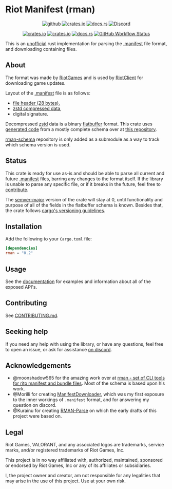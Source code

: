 # Riot Manifest (rman)

<div align="center">

[![github](https://img.shields.io/badge/github-ev3nvy/rman--rs-181717?logo=github&style=for-the-badge)][repository]
[![crates.io](https://img.shields.io/crates/v/rman?color=2B4D28&logo=rust&style=for-the-badge)][crates-io]
[![docs.rs](https://img.shields.io/badge/docs.rs-rman-D2991D?logo=docs.rs&style=for-the-badge)][docs-rs]
[![Discord](https://img.shields.io/discord/1007597805956780062?color=5865F2&label=discord&logo=discord&logoColor=FFFFFF&style=for-the-badge)][discord]

</div>

<div align="center">

[![crates.io](https://img.shields.io/crates/d/rman?style=for-the-badge)][crates-io]
[![crates.io](https://img.shields.io/crates/l/rman?style=for-the-badge)][crates-io]
[![docs.rs](https://img.shields.io/docsrs/rman?style=for-the-badge)][docs-rs]
[![GitHub Workflow Status](https://img.shields.io/github/actions/workflow/status/ev3nvy/rman-rs/ci.yml?branch=main&style=for-the-badge)][repository]

</div>

This is an [unofficial](#legal) rust implementation for parsing the [.manifest][manifest] file
format, and downloading containing files.

## About

The format was made by [RiotGames][riot-games] and is used by [RiotClient][riot-client] for
downloading game updates.

Layout of the [.manifest][manifest] file is as follows:
  - [file header (28 bytes)](src/parser/header.rs),
  - [zstd compressed data](src/parser/file.rs#60),
  - digital signature.

Decompressed [zstd][zstd] data is a binary [flatbuffer][flatbuffers] format. This crate uses
[generated code](src/generated/flatbuffer.rs) from a mostly complete schema over at
[this repository][rman-schema].

[rman-schema][rman-schema] repository is only added as a submodule as a way to track which schema
version is used.

## Status

This crate is ready for use as-is and should be able to parse all current and future
[.manifest][manifest] files, barring any changes to the format itself. If the library is unable
to parse any specific file, or if it breaks in the future, feel free to
[contribute](#contributing).

The [semver-major][semver] version of the crate will stay at 0, until functionality and purpose
of all of the fields in the flatbuffer schema is known. Besides that, the crate follows
[cargo's versioning guidelines](https://doc.rust-lang.org/cargo/reference/semver.html).

## Installation

Add the following to your `Cargo.toml` file:

```toml
[dependencies]
rman = "0.2"
```

## Usage

See the [documentation][docs-rs] for examples and information about all of the
exposed API's.

## Contributing

See [CONTRIBUTING.md](CONTRIBUTING.md).

## Seeking help

If you need any help with using the library, or have any questions, feel free to open an issue,
or ask for assistance [on discord][discord].

## Acknowledgements

- @moonshadow565 for the amazing work over at
[rman - set of CLI tools for rito manifest and bundle files][moonshadow565-rman]. Most of the
schema is based upon his work.
- @Morilli for creating [ManifestDownloader][morilli-manifest-downloader], which was my first
exposure to the inner workings of `.manifest` format, and for answering my question on discord.
- @Kurainu for creating [RMAN-Parse][kurainu-rman-parse] on which the early drafts of this project
were based on.

## Legal

Riot Games, VALORANT, and any associated logos are trademarks, service marks, and/or registered
trademarks of Riot Games, Inc.

This project is in no way affiliated with, authorized, maintained, sponsored or endorsed by Riot
Games, Inc or any of its affiliates or subsidiaries.

I, the project owner and creator, am not responsible for any legalities that may arise in the use
of this project. Use at your own risk.

<!-- Project links -->
[crates-io]: https://crates.io/crates/rman
[discord]: https://discord.gg/5QVVBKBvpQ
[docs-rs]: https://docs.rs/rman
[repository]: https://github.com/ev3nvy/rman-rs


<!-- References -->
[flatbuffers]: https://github.com/google/flatbuffers
[flatbuffers-guide-building]: https://google.github.io/flatbuffers/flatbuffers_guide_building.html
[flatbuffers-guide-using-schema-compiler]: https://google.github.io/flatbuffers/flatbuffers_guide_using_schema_compiler.html
[flatbuffers-releases]: https://github.com/google/flatbuffers/releases
[manifest]: https://technology.riotgames.com/news/supercharging-data-delivery-new-league-patcher
[moonshadow565-rman]: https://github.com/moonshadow565/rman
[morilli-manifest-downloader]: https://github.com/Morilli/ManifestDownloader
[kurainu-rman-parse]: https://github.com/Kurainu/RMAN-Parse
[riot-client]: https://www.riotgames.com/en/news/new-riot-client-coming-soon
[riot-games]: https://www.riotgames.com
[rman-schema]: https://github.com/ev3nvy/rman-schema
[semver]: https://semver.org/
[zstd]: https://github.com/facebook/zstd
